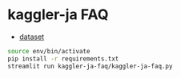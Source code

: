 # kaggler-ja FAQ

- [dataset](https://yutori-datascience.hatenablog.com/entry/2018/07/05/115919)

```bash
source env/bin/activate
pip install -r requirements.txt
streamlit run kaggler-ja-faq/kaggler-ja-faq.py
```
